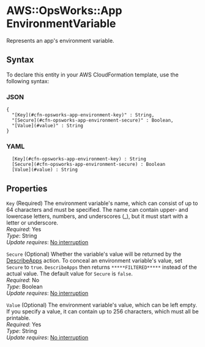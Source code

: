 # AWS::OpsWorks::App EnvironmentVariable<a name="aws-properties-opsworks-app-environment"></a>

Represents an app's environment variable\.

## Syntax<a name="aws-properties-opsworks-app-environment-syntax"></a>

To declare this entity in your AWS CloudFormation template, use the following syntax:

### JSON<a name="aws-properties-opsworks-app-environment-syntax.json"></a>

```
{
  "[Key](#cfn-opsworks-app-environment-key)" : String,
  "[Secure](#cfn-opsworks-app-environment-secure)" : Boolean,
  "[Value](#value)" : String
}
```

### YAML<a name="aws-properties-opsworks-app-environment-syntax.yaml"></a>

```
﻿  [Key](#cfn-opsworks-app-environment-key) : String
﻿  [Secure](#cfn-opsworks-app-environment-secure) : Boolean
﻿  [Value](#value) : String
```

## Properties<a name="aws-properties-opsworks-app-environment-properties"></a>

`Key`  <a name="cfn-opsworks-app-environment-key"></a>
\(Required\) The environment variable's name, which can consist of up to 64 characters and must be specified\. The name can contain upper\- and lowercase letters, numbers, and underscores \(\_\), but it must start with a letter or underscore\.  
*Required*: Yes  
*Type*: String  
*Update requires*: [No interruption](https://docs.aws.amazon.com/AWSCloudFormation/latest/UserGuide/using-cfn-updating-stacks-update-behaviors.html#update-no-interrupt)

`Secure`  <a name="cfn-opsworks-app-environment-secure"></a>
\(Optional\) Whether the variable's value will be returned by the [DescribeApps](https://docs.aws.amazon.com/goto/WebAPI/opsworks-2013-02-18/DescribeApps) action\. To conceal an environment variable's value, set `Secure` to `true`\. `DescribeApps` then returns `*****FILTERED*****` instead of the actual value\. The default value for `Secure` is `false`\.   
*Required*: No  
*Type*: Boolean  
*Update requires*: [No interruption](https://docs.aws.amazon.com/AWSCloudFormation/latest/UserGuide/using-cfn-updating-stacks-update-behaviors.html#update-no-interrupt)

`Value`  <a name="value"></a>
\(Optional\) The environment variable's value, which can be left empty\. If you specify a value, it can contain up to 256 characters, which must all be printable\.  
*Required*: Yes  
*Type*: String  
*Update requires*: [No interruption](https://docs.aws.amazon.com/AWSCloudFormation/latest/UserGuide/using-cfn-updating-stacks-update-behaviors.html#update-no-interrupt)